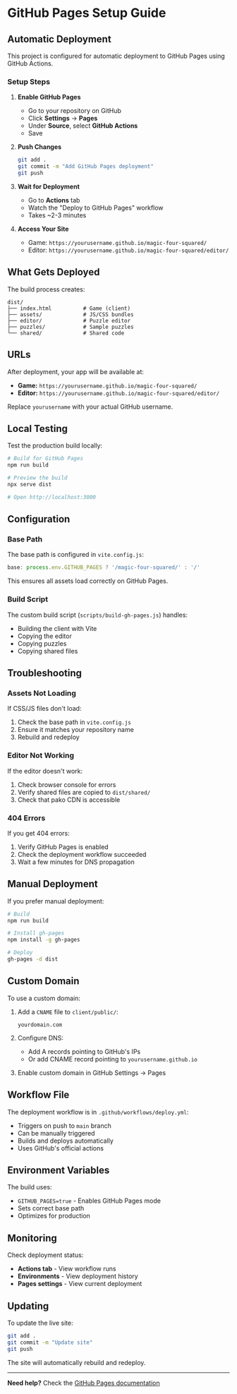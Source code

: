 # GitHub Pages Setup Guide

## Automatic Deployment

This project is configured for automatic deployment to GitHub Pages using GitHub Actions.

### Setup Steps

1. **Enable GitHub Pages**
   - Go to your repository on GitHub
   - Click **Settings** → **Pages**
   - Under **Source**, select **GitHub Actions**
   - Save

2. **Push Changes**
   ```bash
   git add .
   git commit -m "Add GitHub Pages deployment"
   git push
   ```

3. **Wait for Deployment**
   - Go to **Actions** tab
   - Watch the "Deploy to GitHub Pages" workflow
   - Takes ~2-3 minutes

4. **Access Your Site**
   - Game: `https://yourusername.github.io/magic-four-squared/`
   - Editor: `https://yourusername.github.io/magic-four-squared/editor/`

## What Gets Deployed

The build process creates:
```
dist/
├── index.html          # Game (client)
├── assets/             # JS/CSS bundles
├── editor/             # Puzzle editor
├── puzzles/            # Sample puzzles
└── shared/             # Shared code
```

## URLs

After deployment, your app will be available at:

- **Game:** `https://yourusername.github.io/magic-four-squared/`
- **Editor:** `https://yourusername.github.io/magic-four-squared/editor/`

Replace `yourusername` with your actual GitHub username.

## Local Testing

Test the production build locally:

```bash
# Build for GitHub Pages
npm run build

# Preview the build
npx serve dist

# Open http://localhost:3000
```

## Configuration

### Base Path

The base path is configured in `vite.config.js`:

```javascript
base: process.env.GITHUB_PAGES ? '/magic-four-squared/' : '/'
```

This ensures all assets load correctly on GitHub Pages.

### Build Script

The custom build script (`scripts/build-gh-pages.js`) handles:
- Building the client with Vite
- Copying the editor
- Copying puzzles
- Copying shared files

## Troubleshooting

### Assets Not Loading

If CSS/JS files don't load:
1. Check the base path in `vite.config.js`
2. Ensure it matches your repository name
3. Rebuild and redeploy

### Editor Not Working

If the editor doesn't work:
1. Check browser console for errors
2. Verify shared files are copied to `dist/shared/`
3. Check that pako CDN is accessible

### 404 Errors

If you get 404 errors:
1. Verify GitHub Pages is enabled
2. Check the deployment workflow succeeded
3. Wait a few minutes for DNS propagation

## Manual Deployment

If you prefer manual deployment:

```bash
# Build
npm run build

# Install gh-pages
npm install -g gh-pages

# Deploy
gh-pages -d dist
```

## Custom Domain

To use a custom domain:

1. Add a `CNAME` file to `client/public/`:
   ```
   yourdomain.com
   ```

2. Configure DNS:
   - Add A records pointing to GitHub's IPs
   - Or add CNAME record pointing to `yourusername.github.io`

3. Enable custom domain in GitHub Settings → Pages

## Workflow File

The deployment workflow is in `.github/workflows/deploy.yml`:

- Triggers on push to `main` branch
- Can be manually triggered
- Builds and deploys automatically
- Uses GitHub's official actions

## Environment Variables

The build uses:
- `GITHUB_PAGES=true` - Enables GitHub Pages mode
- Sets correct base path
- Optimizes for production

## Monitoring

Check deployment status:
- **Actions tab** - View workflow runs
- **Environments** - View deployment history
- **Pages settings** - View current deployment

## Updating

To update the live site:

```bash
git add .
git commit -m "Update site"
git push
```

The site will automatically rebuild and redeploy.

---

**Need help?** Check the [GitHub Pages documentation](https://docs.github.com/en/pages)
